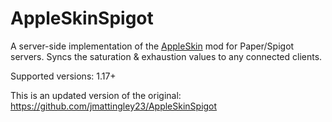 # AppleSkinSpigot

A server-side implementation of the [AppleSkin](https://modrinth.com/mod/appleskin) mod for Paper/Spigot servers. Syncs the saturation & exhaustion values to any connected clients.

Supported versions: 1.17+

This is an updated version of the original:
https://github.com/jmattingley23/AppleSkinSpigot
